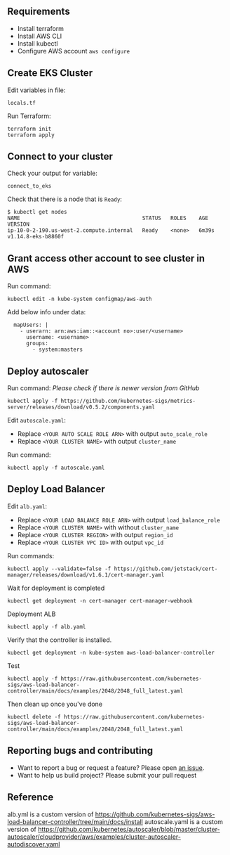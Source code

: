 ## Requirements

- Install terraform
- Install AWS CLI
- Install kubectl
- Configure AWS account
  ```aws configure```

## Create EKS Cluster

Edit variables in file:

```
locals.tf
```

Run Terraform:

```
terraform init
terraform apply
```

## Connect to your cluster

Check your output for variable:

```
connect_to_eks
```

Check that there is a node that is `Ready`:

```
$ kubectl get nodes
NAME                                       STATUS   ROLES    AGE     VERSION
ip-10-0-2-190.us-west-2.compute.internal   Ready    <none>   6m39s   v1.14.8-eks-b8860f
```

## Grant access other account to see cluster in AWS

Run command:

```
kubectl edit -n kube-system configmap/aws-auth
```

Add below info under data:
```
  mapUsers: |
    - userarn: arn:aws:iam::<account no>:user/<username>
      username: <username>
      groups:
        - system:masters
```


## Deploy autoscaler

Run command:
_Please check if there is newer version from GitHub_

```
kubectl apply -f https://github.com/kubernetes-sigs/metrics-server/releases/download/v0.5.2/components.yaml
```

Edit `autoscale.yaml`:

- Replace `<YOUR AUTO SCALE ROLE ARN>` with output `auto_scale_role`
- Replace `<YOUR CLUSTER NAME>` with output `cluster_name`

Run command:

```
kubectl apply -f autoscale.yaml
```

## Deploy Load Balancer

Edit `alb.yaml`: 

- Replace `<YOUR LOAD BALANCE ROLE ARN>` with output `load_balance_role`
- Replace `<YOUR CLUSTER NAME>` with without `cluster_name`
- Replace `<YOUR CLUSTER REGION>` with output `region_id`
- Replace `<YOUR CLUSTER VPC ID>` with output `vpc_id`

Run commands:

```
kubectl apply --validate=false -f https://github.com/jetstack/cert-manager/releases/download/v1.6.1/cert-manager.yaml
```
Wait for deployment is completed
```
kubectl get deployment -n cert-manager cert-manager-webhook
```
Deployment ALB
```
kubectl apply -f alb.yaml
```

Verify that the controller is installed.

```
kubectl get deployment -n kube-system aws-load-balancer-controller
```

Test

```
kubectl apply -f https://raw.githubusercontent.com/kubernetes-sigs/aws-load-balancer-controller/main/docs/examples/2048/2048_full_latest.yaml
```

Then clean up once you've done

```
kubectl delete -f https://raw.githubusercontent.com/kubernetes-sigs/aws-load-balancer-controller/main/docs/examples/2048/2048_full_latest.yaml
```

## Reporting bugs and contributing

- Want to report a bug or request a feature? Please open [an issue](https://github.com/FatVictor/terraform-eks-autoscaling-alb/issues/new).
- Want to help us build project? Please submit your pull request


## Reference

alb.yml is a custom version of https://github.com/kubernetes-sigs/aws-load-balancer-controller/tree/main/docs/install
autoscale.yaml is a custom version of https://github.com/kubernetes/autoscaler/blob/master/cluster-autoscaler/cloudprovider/aws/examples/cluster-autoscaler-autodiscover.yaml
